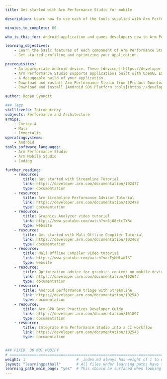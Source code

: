 ```yaml
---
title: Get started with Arm Performance Studio for mobile

description: Learn how to use each of the tools supplied with Arm Performance Studio (formerly known as Arm Mobile Studio).

minutes_to_complete: 60

who_is_this_for: Android application and games developers new to Arm Performance Studio.

learning_objectives:
    - Learn the basic features of each component of Arm Performance Studio. 
    - Get started profiling and optimizing your application.

prerequisites:
    - An appropriate Android device. These [devices](https://developer.arm.com/Tools%20and%20Software/Arm%20Mobile%20Studio#Supported-Devices) have been tested internally within Arm, and confirmed to work with Arm Performance Studio.
    - Arm Performance Studio supports applications built with OpenGL ES versions 2.0 to 3.2, or Vulkan versions 1.0 to 1.2. For OpenGL ES applications, your device must be running Android 10 or later. For Vulkan applications, your device must be running Android 9 or later.
    - A debuggable build of your application. 
    - Download and install Arm Performance Studio from [Product Download Hub](https://developer.arm.com/downloads/view/MOBST-PRO0). It is supported on Windows, Linux, and macOS host platforms.
    - Download and install [Android SDK Platform tools](https://developer.android.com/studio/releases/platform-tools.html). Required for [Android Debug bridge (adb)](https://developer.android.com/studio/command-line/adb).

author: Ronan Synnott

### Tags
skilllevels: Introductory
subjects: Performance and Architecture
armips:
    - Cortex-A
    - Mali
    - Immortalis
operatingsystems:
    - Android
tools_software_languages:
    - Arm Performance Studio
    - Arm Mobile Studio
    - Coding

further_reading:
    - resource:
        title: Get started with Streamline Tutorial
        link: https://developer.arm.com/documentation/102477
        type: documentation
    - resource:
        title: Arm Streamline Performance Advisor Tutorial
        link: https://developer.arm.com/documentation/102478
        type: documentation
    - resource:
        title: Graphics Analyzer video tutorial
        link: https://www.youtube.com/watch?v=6j68rtcTYRc
        type: website
    - resource:
        title: Get started with Mali Offline Compiler Tutorial
        link: https://developer.arm.com/documentation/102468
        type: documentation
    - resource:
        title: Mali Offline Compiler video tutorial
        link: https://www.youtube.com/watch?v=zEybNlwd7SI
        type: website
    - resource:
        title: Optimization advice for graphics content on mobile devices
        link: https://developer.arm.com/documentation/102643
        type: documentation
    - resource:
        title: Android performance triage with Streamline
        link: https://developer.arm.com/documentation/102540
        type: documentation
    - resource:
        title: Arm GPU Best Practices Developer Guide
        link: https://developer.arm.com/documentation/101897
        type: documentation
    - resource:
        title: Integrate Arm Performance Studio into a CI workflow
        link: https://developer.arm.com/documentation/102543
        type: documentation


### FIXED, DO NOT MODIFY
# ================================================================================
weight: 1                       # _index.md always has weight of 1 to order correctly
layout: "learningpathall"       # All files under learning paths have this same wrapper
learning_path_main_page: "yes"  # This should be surfaced when looking for related content. Only set for _index.md of learning path content.
---
```

